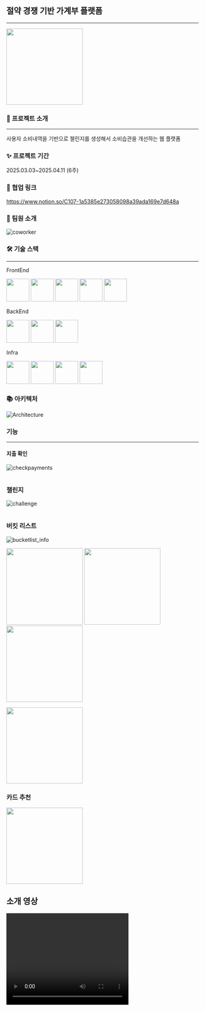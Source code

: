 ## 절약 경쟁 기반 가계부 플랫폼
---
 <img src="assets/homepage.png" width="200"/>

### 🎯 프로젝트 소개
---
사용자  소비내역을 기반으로 챌린지를 생성해서 소비습관을 개선하는 웹 플랫폼

### ✨ 프로젝트 기간
2025.03.03~2025.04.11 (6주)

### 👥 협업 링크

https://www.notion.so/C107-1a5385e273058098a39ada169e7d648a

### 🙌 팀원 소개

![coworker](assets/coworker.png)

### 🛠 기술 스택
---

FrontEnd
<p align="left">
  <img src="assets/javascript.png" width="60"/>
  <img src="assets/css.png" width="60"/>
  <img src="assets/React-icon.svg.png" width="60"/>
  <img src="assets/redux.png" width="60"/>
  <img src="assets/tailwind.png" width="60"/>
</p>

BackEnd
<p align="left">
  <img src="assets/springboot.webp" width="60"/>
  <img src="assets/mysql.svg" width="60"/>
  <img src="assets/redis.png" width="60"/>
</p>

Infra
<p align="left">
  <img src="assets/docker.png" width="60"/>
  <img src="assets/jenkins.png" width="60"/>
  <img src="assets/grafana.png" width="60"/>
  <img src="assets/prometheus.png" width="60"/>
</p>

### 📚 아키텍처

![Architecture](assets/Architecture.png)

### 기능
---

#### 지출 확인

![checkpayments](assets/checkpayments.png)

<img scr="assets/share.gif" width="200"/>

### 챌린지

![challenge](assets/challenge.png)

<img scr="assets/challenge.gif" width="200"/>

### 버킷 리스트

![bucketlist_info](assets/bucketlist_info.png)

<p align="left">
  <img src="assets/step1-portrait.png" width="200"/>
  <img src="assets/step2-portrait.png" width="200"/>
  <img src="assets/step3-portrait.png" width="200"/>
</p>

<img src="assets/bucketlist.gif" width="200"/>

### 카드 추천

<img src="assets/card.gif" width="200"/>

## 소개 영상

<video width="320" height="240" controls>
  <source src="assets/intro.mp4" type="video/mp4">
  Your browser does not support the video tag.
</video>
